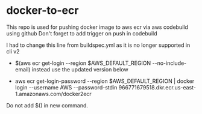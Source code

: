 # docker-to-ecr
This repo is used for pushing docker image to aws ecr via aws codebuild using github
Don't forget to add trigger on push in codebuild

I had to change this line from buildspec.yml as it is no longer supported in cli v2
- $(aws ecr get-login --region $AWS_DEFAULT_REGION --no-include-email)
instead use the updated version below

- aws ecr get-login-password --region $AWS_DEFAULT_REGION | docker login --username AWS --password-stdin 966771679518.dkr.ecr.us-east-1.amazonaws.com/docker2ecr

Do not add $() in new command.

